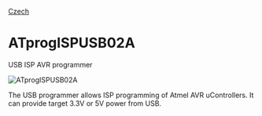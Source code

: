 
[Czech](./README.cs.md)
<!--- module --->
# ATprogISPUSB02A
<!--- Emodule --->

<!--- subtitle ---> USB ISP AVR programmer <!--- Esubtitle --->

![ATprogISPUSB02A](/doc/img/ATprogISPUSB02A_QRcode.png)

<!--- description ---> The USB programmer allows ISP programming of Atmel AVR uControllers. It can provide target 3.3V or 5V power from USB.<!--- Edescription --->
            